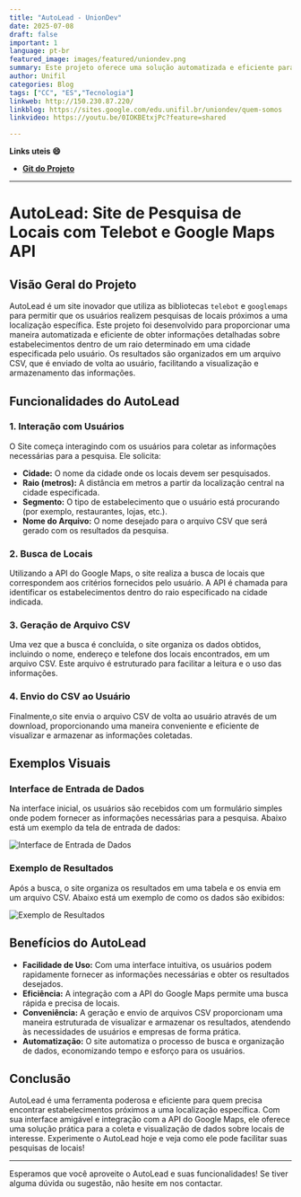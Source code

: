 ```yaml
---
title: "AutoLead - UnionDev"
date: 2025-07-08
draft: false
important: 1
language: pt-br
featured_image: images/featured/uniondev.png
summary: Este projeto oferece uma solução automatizada e eficiente para pesquisas de locais, utilizando as poderosas funcionalidades da API do Google Maps integradas com a interação facilitada pelo Telebot. A criação e envio de arquivos CSV proporcionam uma maneira estruturada e acessível de visualizar os resultados, atendendo a diversas necessidades de usuários e empresas.
author: Unifil
categories: Blog
tags: ["CC", "ES","Tecnologia"] 
linkweb: http://150.230.87.220/
linkblog: https://sites.google.com/edu.unifil.br/uniondev/quem-somos
linkvideo: https://youtu.be/0IOKBEtxjPc?feature=shared

---
```


__Links uteis :smile:__

- __[Git do Projeto](https://github.com/JoaoPipous/UnionDev-AutoLead)__ 
---

# AutoLead: Site de Pesquisa de Locais com Telebot e Google Maps API

## Visão Geral do Projeto

AutoLead é um site inovador que utiliza as bibliotecas `telebot` e `googlemaps` para permitir que os usuários realizem pesquisas de locais próximos a uma localização específica. Este projeto foi desenvolvido para proporcionar uma maneira automatizada e eficiente de obter informações detalhadas sobre estabelecimentos dentro de um raio determinado em uma cidade especificada pelo usuário. Os resultados são organizados em um arquivo CSV, que é enviado de volta ao usuário, facilitando a visualização e armazenamento das informações.

## Funcionalidades do AutoLead

### 1. Interação com Usuários
O Site começa interagindo com os usuários para coletar as informações necessárias para a pesquisa. Ele solicita:
- **Cidade:** O nome da cidade onde os locais devem ser pesquisados.
- **Raio (metros):** A distância em metros a partir da localização central na cidade especificada.
- **Segmento:** O tipo de estabelecimento que o usuário está procurando (por exemplo, restaurantes, lojas, etc.).
- **Nome do Arquivo:** O nome desejado para o arquivo CSV que será gerado com os resultados da pesquisa.

### 2. Busca de Locais
Utilizando a API do Google Maps, o site realiza a busca de locais que correspondem aos critérios fornecidos pelo usuário. A API é chamada para identificar os estabelecimentos dentro do raio especificado na cidade indicada.

### 3. Geração de Arquivo CSV
Uma vez que a busca é concluída, o site organiza os dados obtidos, incluindo o nome, endereço e telefone dos locais encontrados, em um arquivo CSV. Este arquivo é estruturado para facilitar a leitura e o uso das informações.

### 4. Envio do CSV ao Usuário
Finalmente,o site envia o arquivo CSV de volta ao usuário através de um download, proporcionando uma maneira conveniente e eficiente de visualizar e armazenar as informações coletadas.

## Exemplos Visuais

### Interface de Entrada de Dados
Na interface inicial, os usuários são recebidos com um formulário simples onde podem fornecer as informações necessárias para a pesquisa. Abaixo está um exemplo da tela de entrada de dados:

![Interface de Entrada de Dados](https://i.imgur.com/5iucDZQ.jpeg)

### Exemplo de Resultados
Após a busca, o site organiza os resultados em uma tabela e os envia em um arquivo CSV. Abaixo está um exemplo de como os dados são exibidos:

![Exemplo de Resultados](https://i.imgur.com/CQEUsSL.jpeg)  

## Benefícios do AutoLead

- **Facilidade de Uso:** Com uma interface intuitiva, os usuários podem rapidamente fornecer as informações necessárias e obter os resultados desejados.
- **Eficiência:** A integração com a API do Google Maps permite uma busca rápida e precisa de locais.
- **Conveniência:** A geração e envio de arquivos CSV proporcionam uma maneira estruturada de visualizar e armazenar os resultados, atendendo às necessidades de usuários e empresas de forma prática.
- **Automatização:** O site automatiza o processo de busca e organização de dados, economizando tempo e esforço para os usuários.

## Conclusão

AutoLead é uma ferramenta poderosa e eficiente para quem precisa encontrar estabelecimentos próximos a uma localização específica. Com sua interface amigável e integração com a API do Google Maps, ele oferece uma solução prática para a coleta e visualização de dados sobre locais de interesse. Experimente o AutoLead hoje e veja como ele pode facilitar suas pesquisas de locais!

---

Esperamos que você aproveite o AutoLead e suas funcionalidades! Se tiver alguma dúvida ou sugestão, não hesite em nos contactar.
